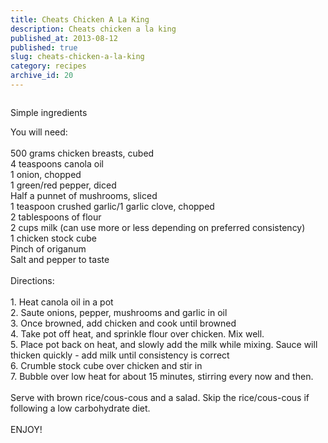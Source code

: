 ```yaml
---
title: Cheats Chicken A La King
description: Cheats chicken a la king
published_at: 2013-08-12
published: true
slug: cheats-chicken-a-la-king
category: recipes
archive_id: 20
---
```


<div><img src="/assets/images/articles/chick_a_la_king_before_1.jpg" alt=""><p class="caption">Simple ingredients</p><span class="underLine">You will need:</span><br><br>
500 grams chicken breasts, cubed<br>
4 teaspoons canola oil<br>
1 onion, chopped<br>
1 green/red pepper, diced<br>
Half a punnet of mushrooms, sliced<br>
1 teaspoon crushed garlic/1 garlic clove, chopped<br>
2 tablespoons of flour<br>
2 cups milk (can use more or less depending on preferred consistency)<br>
1 chicken stock cube<br>
Pinch of origanum<br>
Salt and pepper to taste<br><br><span class="underLine">Directions:</span><br><br>
1. Heat canola oil in a pot<br>
2. Saute onions, pepper, mushrooms and garlic in oil<br>
3. Once browned, add chicken and cook until browned<br>
4. Take pot off heat, and sprinkle flour over chicken. Mix well.<br>
5. Place pot back on heat, and slowly add the milk while mixing. Sauce will thicken quickly - add milk until consistency is correct<br>
6. Crumble stock cube over chicken and stir in<br>
7. Bubble over low heat for about 15 minutes, stirring every now and then.<br><br>
Serve with brown rice/cous-cous and a salad. Skip the rice/cous-cous if following a low carbohydrate diet. <br><br>
ENJOY!</div>